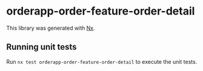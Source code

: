 # orderapp-order-feature-order-detail

This library was generated with [Nx](https://nx.dev).

## Running unit tests

Run `nx test orderapp-order-feature-order-detail` to execute the unit tests.
